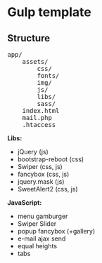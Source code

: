 # Gulp template

## Structure

<pre>
app/
    assets/
        css/
        fonts/
        img/
        js/
        libs/
        sass/
    index.html
    mail.php
    .htaccess
</pre>

<b>Libs:</b>

<ul>
    <li>jQuery (js)</li>
    <li>bootstrap-reboot (css)</li>
    <li>Swiper (css, js)</li>
    <li>fancybox (css, js)</li>
    <li>jquery.mask (js)</li>
    <li>SweetAlert2 (css, js)</li>
 </ul>

<b>JavaScript:</b>

<ul>
    <li>menu gamburger</li>
    <li>Swiper Slider</li>
    <li>popup fancybox (+gallery)</li>
    <li>e-mail ajax send</li>
    <li>equal heights</li>
    <li>tabs</li>
</ul>
